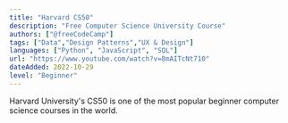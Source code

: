 ```yaml
---
title: "Harvard CS50"
description: "Free Computer Science University Course"
authors: ["@freeCodeCamp"]
tags: ["Data","Design Patterns","UX & Design"]
languages: ["Python", "JavaScript", "SQL"]
url: "https://www.youtube.com/watch?v=8mAITcNt710"
dateAdded: 2022-10-29
level: "Beginner"
---
```


Harvard University's CS50 is one of the most popular beginner computer science courses in the world. 
